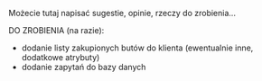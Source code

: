 Możecie tutaj napisać sugestie, opinie, rzeczy do zrobienia...

DO ZROBIENIA (na razie):
  - dodanie listy zakupionych butów do klienta (ewentualnie inne, dodatkowe atrybuty)
  - dodanie zapytań do bazy danych
